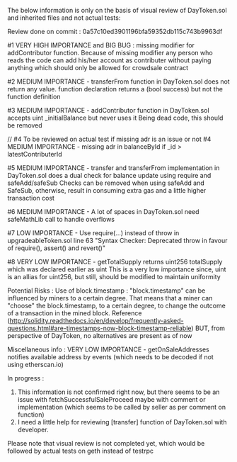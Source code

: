 The below information is only on the basis of visual review of DayToken.sol and inherited files and not actual tests:

Review done on commit : 0a57c10ed3901196bfa59352db115c743b9963df

#1 VERY HIGH IMPORTANCE and BIG BUG : missing modifier for addContributor function.
Because of missing modifier any person who reads the code can add his/her account as contributer without paying anything which should only be allowed for crowdsale contract

#2 MEDIUM IMPORTANCE - transferFrom function in DayToken.sol does not return any value.
function declaration returns a (bool success) but not the function definition

#3 MEDIUM IMPORTANCE - addContributor function in DayToken.sol accepts uint _initialBalance but never uses it
Being dead code, this should be removed

// #4 To be reviewed on actual test if missing adr is an issue or not
#4 MEDIUM IMPORTANCE - missing adr in balanceById if _id > latestContributerId

#5 MEDIUM IMPORTANCE - transfer and transferFrom implementation in DayToken.sol does a dual check for balance update using require and safeAdd/safeSub
Checks can be removed when using safeAdd and SafeSub, otherwise, result in consuming extra gas and a little higher transaction cost

#6 MEDIUM IMPORTANCE - A lot of spaces in DayToken.sol need safeMathLib call to handle overflows

#7 LOW IMPORTANCE - Use require(...) instead of throw in upgradeableToken.sol line 63
 "Syntax Checker: Deprecated throw in favour of require(), assert() and revert()"
 
#8 VERY LOW IMPORTANCE - getTotalSupply returns uint256 totalSupply which was declared earlier as uint
This is a very low importance since, uint is an allias for uint256, but still, should be modified to maintain uniformity


Potential Risks : 
Use of block.timestamp : "block.timestamp" can be influenced by miners to a certain degree. 
That means that a miner can "choose" the block.timestamp, to a certain degree, to change the outcome of a transaction in the mined block.
Reference (http://solidity.readthedocs.io/en/develop/frequently-asked-questions.html#are-timestamps-now-block-timestamp-reliable)
BUT, from perspective of DayToken, no alternatives are present as of now

Miscellaneous info :
VERY LOW IMPORTANCE - getOnSaleAddresses notifies available address by events (which needs to be decoded if not using etherscan.io) 

In progress : 
1. This information is not confirmed right now, but there seems to be an issue with fetchSuccessfulSaleProceed maybe with comment or implementation (which seems to be called by seller as per comment on function)
2. I need a little help for reviewing [transfer] function of DayToken.sol with developer.

Please note that visual review is not completed yet, which would be followed by actual tests on geth instead of testrpc

